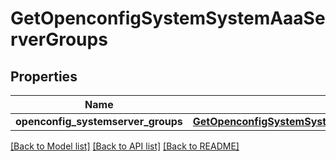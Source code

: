 # GetOpenconfigSystemSystemAaaServerGroups

## Properties
Name | Type | Description | Notes
------------ | ------------- | ------------- | -------------
**openconfig_systemserver_groups** | [**GetOpenconfigSystemSystemOpenconfigsystemsystemAaaServergroups**](GetOpenconfigSystemSystemOpenconfigsystemsystemAaaServergroups.md) |  | [optional] 

[[Back to Model list]](../README.md#documentation-for-models) [[Back to API list]](../README.md#documentation-for-api-endpoints) [[Back to README]](../README.md)



